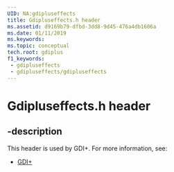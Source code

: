 ```yaml
---
UID: NA:gdipluseffects
title: Gdipluseffects.h header
ms.assetid: d9169b79-dfbd-3dd8-9d45-476a4db1606a
ms.date: 01/11/2019
ms.keywords: 
ms.topic: conceptual
tech.root: gdiplus
f1_keywords:
 - gdipluseffects
 - gdipluseffects/gdipluseffects
---
```


# Gdipluseffects.h header


## -description

This header is used by GDI+. For more information, see:

- [GDI+](../_gdiplus/index.md)

